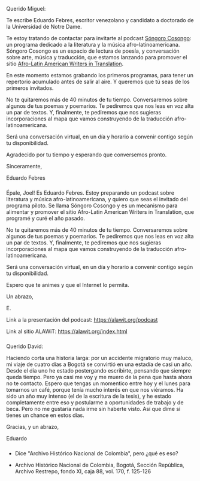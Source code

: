 Querido Miguel:

Te escribe Eduardo Febres, escritor venezolano y candidato a doctorado de la Universidad de Notre Dame.

Te estoy tratando de contactar para invitarte al podcast [Sóngoro Cosongo](https://alawit.org/podcast): un programa dedicado a la literatura y la música afro-latinoamericana. Sóngoro Cosongo es un espacio de lectura de poesía, y conversación sobre arte, música y traducción, que estamos lanzando para promover el sitio [Afro-Latin American Writers in Translation](https://alawit.org/index.html).

En este momento estamos grabando los primeros programas, para tener un repertorio acumulado antes de salir al aire. Y queremos que tú seas de los primeros invitados.

No te quitaremos más de 40 minutos de tu tiempo. Conversaremos sobre algunos de tus poemas y poemarios. Te pediremos que nos leas en voz alta un par de textos. Y, finalmente, te pediremos que nos sugieras incorporaciones al mapa que vamos construyendo de la traducción afro-latinoamericana.

Será una conversación virtual, en un día y horario a convenir contigo según tu disponibilidad.

Agradecido por tu tiempo y esperando que conversemos pronto.


Sinceramente,

Eduardo Febres

###

Épale, Joel! Es Eduardo Febres. Estoy preparando un podcast sobre literatura y música afro-latinoamericana, y quiero que seas el invitado del programa piloto. Se llama Sóngoro Cosongo y es un mecanismo para alimentar y promover el sitio Afro-Latin American Writers in Translation, que programé y curé el año pasado.

No te quitaremos más de 40 minutos de tu tiempo. Conversaremos sobre algunos de tus poemas y poemarios. Te pediremos que nos leas en voz alta un par de textos. Y, finalmente, te pediremos que nos sugieras incorporaciones al mapa que vamos construyendo de la traducción afro-latinoamericana.

Será una conversación virtual, en un día y horario a convenir contigo según tu disponibilidad.

Espero que te animes y que el Internet lo permita.

Un abrazo,

E.


Link a la presentación del podcast: https://alawit.org/podcast

Link al sitio ALAWiT: https://alawit.org/index.html


###

Querido David:

Haciendo corta una historia larga: por un accidente migratorio muy maluco, mi viaje de cuatro días a Bogotá se convirtió en una estadía de casi un año. Desde el día uno he estado postergando escribirte, pensando que siempre queda tiempo. Pero ya casi me voy y me muero de la pena que hasta ahora no te contacto. Espero que tengas un momentico entre hoy y el lunes para tomarnos un café, porque tenía mucho interés en que nos viéramos. Ha sido un año muy intenso (el de la escritura de la tesis), y he estado completamente entre eso y postularme a oportunidades de trabajo y de beca. Pero no me gustaría nada irme sin haberte visto. Así que dime si tienes un chance en estos días.

Gracias, y un abrazo,

Eduardo

###

- Dice "Archivo Histórico Nacional de Colombia", pero ¿qué es eso?

- Archivo Histórico Nacional de Colombia, Bogotá, Sección República, Archivo Restrepo, fondo XI, caja 88, vol. 170, f. 125-126



